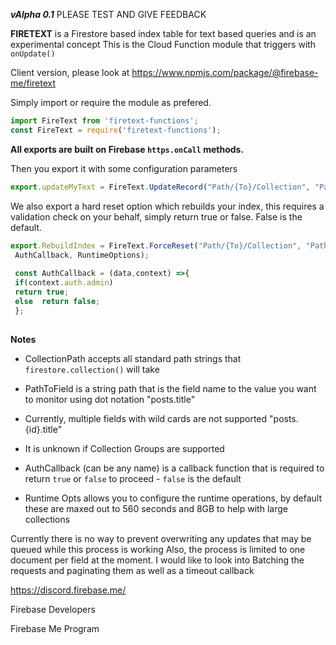 ***vAlpha 0.1***
PLEASE TEST AND GIVE FEEDBACK

**FIRETEXT** is a Firestore based index table for text based queries and is an experimental concept
This is the Cloud Function module that triggers with `onUpdate()`

Client version, please look at https://www.npmjs.com/package/@firebase-me/firetext


Simply import or require the module as prefered.
```javascript
import FireText from 'firetext-functions';
const FireText = require('firetext-functions');
```


**All exports are built on Firebase `https.onCall` methods.**

Then you export it with some configuration parameters
```javascript
export.updateMyText = FireText.UpdateRecord("Path/{To}/Collection", "Path.To.Field");
```
We also export a hard reset option which rebuilds your index, this requires a validation check on your behalf, simply return true or false. False is the default.
```javascript
export.RebuildIndex = FireText.ForceReset("Path/{To}/Collection", "Path.To.Field"
 AuthCallback, RuntimeOptions);
 
 const AuthCallback = (data,context) =>{
 if(context.auth.admin)
 return true;
 else  return false;
 };
 
```
  

**Notes**
- CollectionPath accepts all standard path strings that `firestore.collection()` will take
- PathToField is a string path that is the field name to the value you want to monitor using dot notation "posts.title"
- Currently, multiple fields with wild cards are not supported "posts.{id}.title"
- It is unknown if Collection Groups are supported

- AuthCallback (can be any name) is a callback  function that is required to return `true` or `false` to proceed - `false` is the default
- Runtime Opts allows you to configure the runtime operations, by default these are maxed out to 560 seconds and 8GB to help with large collections

Currently there is no way to prevent overwriting any updates that may be queued while this process is working
Also, the process is limited to one document per field at the moment.
I would like to look into Batching the requests and paginating them as well as a timeout callback



https://discord.firebase.me/

Firebase Developers

Firebase Me Program